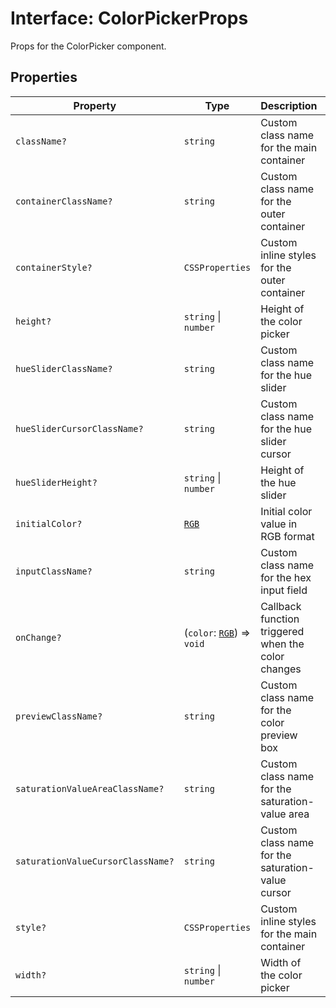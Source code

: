 # Interface: ColorPickerProps

Props for the ColorPicker component.

## Properties

| Property | Type | Description | Defined in |
| ------ | ------ | ------ | ------ |
| `className?` | `string` | Custom class name for the main container | [packages/color-core/src/utils/components/color-picker.tsx:15](https://github.com/iamlite/color-core-mono-test/blob/d94d70fcd3b8bc32b54a8388048088ead1ff133f/packages/color-core/src/utils/components/color-picker.tsx#L15) |
| `containerClassName?` | `string` | Custom class name for the outer container | [packages/color-core/src/utils/components/color-picker.tsx:37](https://github.com/iamlite/color-core-mono-test/blob/d94d70fcd3b8bc32b54a8388048088ead1ff133f/packages/color-core/src/utils/components/color-picker.tsx#L37) |
| `containerStyle?` | `CSSProperties` | Custom inline styles for the outer container | [packages/color-core/src/utils/components/color-picker.tsx:39](https://github.com/iamlite/color-core-mono-test/blob/d94d70fcd3b8bc32b54a8388048088ead1ff133f/packages/color-core/src/utils/components/color-picker.tsx#L39) |
| `height?` | `string` \| `number` | Height of the color picker | [packages/color-core/src/utils/components/color-picker.tsx:21](https://github.com/iamlite/color-core-mono-test/blob/d94d70fcd3b8bc32b54a8388048088ead1ff133f/packages/color-core/src/utils/components/color-picker.tsx#L21) |
| `hueSliderClassName?` | `string` | Custom class name for the hue slider | [packages/color-core/src/utils/components/color-picker.tsx:29](https://github.com/iamlite/color-core-mono-test/blob/d94d70fcd3b8bc32b54a8388048088ead1ff133f/packages/color-core/src/utils/components/color-picker.tsx#L29) |
| `hueSliderCursorClassName?` | `string` | Custom class name for the hue slider cursor | [packages/color-core/src/utils/components/color-picker.tsx:31](https://github.com/iamlite/color-core-mono-test/blob/d94d70fcd3b8bc32b54a8388048088ead1ff133f/packages/color-core/src/utils/components/color-picker.tsx#L31) |
| `hueSliderHeight?` | `string` \| `number` | Height of the hue slider | [packages/color-core/src/utils/components/color-picker.tsx:23](https://github.com/iamlite/color-core-mono-test/blob/d94d70fcd3b8bc32b54a8388048088ead1ff133f/packages/color-core/src/utils/components/color-picker.tsx#L23) |
| `initialColor?` | [`RGB`](../type-aliases/RGB.md) | Initial color value in RGB format | [packages/color-core/src/utils/components/color-picker.tsx:11](https://github.com/iamlite/color-core-mono-test/blob/d94d70fcd3b8bc32b54a8388048088ead1ff133f/packages/color-core/src/utils/components/color-picker.tsx#L11) |
| `inputClassName?` | `string` | Custom class name for the hex input field | [packages/color-core/src/utils/components/color-picker.tsx:33](https://github.com/iamlite/color-core-mono-test/blob/d94d70fcd3b8bc32b54a8388048088ead1ff133f/packages/color-core/src/utils/components/color-picker.tsx#L33) |
| `onChange?` | (`color`: [`RGB`](../type-aliases/RGB.md)) => `void` | Callback function triggered when the color changes | [packages/color-core/src/utils/components/color-picker.tsx:13](https://github.com/iamlite/color-core-mono-test/blob/d94d70fcd3b8bc32b54a8388048088ead1ff133f/packages/color-core/src/utils/components/color-picker.tsx#L13) |
| `previewClassName?` | `string` | Custom class name for the color preview box | [packages/color-core/src/utils/components/color-picker.tsx:35](https://github.com/iamlite/color-core-mono-test/blob/d94d70fcd3b8bc32b54a8388048088ead1ff133f/packages/color-core/src/utils/components/color-picker.tsx#L35) |
| `saturationValueAreaClassName?` | `string` | Custom class name for the saturation-value area | [packages/color-core/src/utils/components/color-picker.tsx:25](https://github.com/iamlite/color-core-mono-test/blob/d94d70fcd3b8bc32b54a8388048088ead1ff133f/packages/color-core/src/utils/components/color-picker.tsx#L25) |
| `saturationValueCursorClassName?` | `string` | Custom class name for the saturation-value cursor | [packages/color-core/src/utils/components/color-picker.tsx:27](https://github.com/iamlite/color-core-mono-test/blob/d94d70fcd3b8bc32b54a8388048088ead1ff133f/packages/color-core/src/utils/components/color-picker.tsx#L27) |
| `style?` | `CSSProperties` | Custom inline styles for the main container | [packages/color-core/src/utils/components/color-picker.tsx:17](https://github.com/iamlite/color-core-mono-test/blob/d94d70fcd3b8bc32b54a8388048088ead1ff133f/packages/color-core/src/utils/components/color-picker.tsx#L17) |
| `width?` | `string` \| `number` | Width of the color picker | [packages/color-core/src/utils/components/color-picker.tsx:19](https://github.com/iamlite/color-core-mono-test/blob/d94d70fcd3b8bc32b54a8388048088ead1ff133f/packages/color-core/src/utils/components/color-picker.tsx#L19) |
